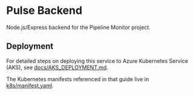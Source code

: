 # Pulse Backend

Node.js/Express backend for the Pipeline Monitor project.

## Deployment

For detailed steps on deploying this service to Azure Kubernetes Service
(AKS), see [docs/AKS_DEPLOYMENT.md](docs/AKS_DEPLOYMENT.md).

The Kubernetes manifests referenced in that guide live in [k8s/manifest.yaml](k8s/manifest.yaml).
